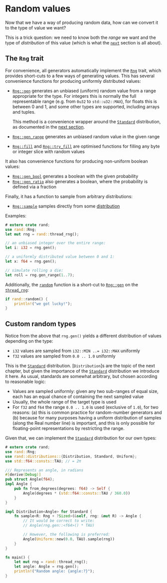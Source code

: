 # Random values

Now that we have a way of producing random data, how can we convert it to the
type of value we want?

This is a trick question: we need to know both the *range* we want and the type
of *distribution* of this value (which is what the [`next`](guide-dist.md) section
is all about).

## The `Rng` trait

For convenience, all generators automatically implement the [`Rng`] trait,
which provides short-cuts to a few ways of generating values. This has several
convenience functions for producing uniformly distributed values:

-   [`Rng::gen`] generates an unbiased (uniform) random value from a range
    appropriate for the
    type. For integers this is normally the full representable range
    (e.g. from `0u32` to `std::u32::MAX`), for floats this is between 0 and 1,
    and some other types are supported, including arrays and tuples.
    
    This method is a convenience wrapper around the [`Standard`] distribution,
    as documented in the [next section](guide-dist.html#uniform-distributions).
-   [`Rng::gen_range`] generates an unbiased random value in the given range
-   [`Rng::fill`] and [`Rng::try_fill`] are optimised functions for filling any byte or
    integer slice with random values

It also has convenience functions for producing non-uniform boolean values:

-   [`Rng::gen_bool`] generates a boolean with the given probability
-   [`Rng::gen_ratio`] also generates a boolean, where the probability is defined
    via a fraction

Finally, it has a function to sample from arbitrary distributions:

-   [`Rng::sample`] samples directly from some [distribution](guide-dist.md)

Examples:

```rust
# extern crate rand;
use rand::Rng;
let mut rng = rand::thread_rng();

// an unbiased integer over the entire range:
let i: i32 = rng.gen();

// a uniformly distributed value between 0 and 1:
let x: f64 = rng.gen();

// simulate rolling a die:
let roll = rng.gen_range(1..7);
```

Additionally, the [`random`] function is a short-cut to [`Rng::gen`] on the [`thread_rng`]:
```rust
if rand::random() {
    println!("we got lucky!");
}
```

## Custom random types

Notice from the above that `rng.gen()` yields a different distribution of values
depending on the type:

-   `i32` values are sampled from `i32::MIN ..= i32::MAX` uniformly
-   `f32` values are sampled from `0.0 .. 1.0` uniformly

This is the [`Standard`] distribution. [`Distribution`]s are the topic of the
next chapter, but given the importance of the [`Standard`] distribution we
introduce it here. As usual, standards are somewhat arbitrary, but chosen
according to reasonable logic:

-   Values are sampled uniformly: given any two sub-ranges of equal size, each
    has an equal chance of containing the next sampled value
-   Usually, the whole range of the target type is used
-   For `f32` and `f64` the range `0.0 .. 1.0` is used (exclusive of `1.0`), for
    two reasons: (a) this is common practice for random-number generators and
    (b) because for many purposes having a uniform distribution of samples
    (along the Real number line) is important, and this is only possible for
    floating-point representations by restricting the range.

Given that, we can implement the [`Standard`] distribution for our own types:
```rust
# extern crate rand;
use rand::Rng;
use rand::distributions::{Distribution, Standard, Uniform};
use std::f64::consts::TAU; // = 2π

/// Represents an angle, in radians
#[derive(Debug)]
pub struct Angle(f64);
impl Angle {
    pub fn from_degrees(degrees: f64) -> Self {
        Angle(degrees * (std::f64::consts::TAU / 360.0))
    }
}

impl Distribution<Angle> for Standard {
    fn sample<R: Rng + ?Sized>(&self, rng: &mut R) -> Angle {
        // It would be correct to write:
        // Angle(rng.gen::<f64>() * TAU)

        // However, the following is preferred:
        Angle(Uniform::new(0.0, TAU).sample(rng))
    }
}

fn main() {
    let mut rng = rand::thread_rng();
    let angle: Angle = rng.gen();
    println!("Random angle: {angle:?}");
}
```

[`Rng`]: ../rand/rand/trait.Rng.html
[`Rng::gen`]: ../rand/rand/trait.Rng.html#method.gen
[`Rng::gen_range`]: ../rand/rand/trait.Rng.html#method.gen_range
[`Rng::sample`]: ../rand/rand/trait.Rng.html#method.sample
[`Rng::gen_bool`]: ../rand/rand/trait.Rng.html#method.gen_bool
[`Rng::gen_ratio`]: ../rand/rand/trait.Rng.html#method.gen_ratio
[`Rng::fill`]: ../rand/rand/trait.Rng.html#method.fill
[`Rng::try_fill`]: ../rand/rand/trait.Rng.html#method.try_fill
[`random`]: ../rand/rand/fn.random.html
[`thread_rng`]: ../rand/rand/fn.thread_rng.html
[`Standard`]: ../rand/rand/distributions/struct.Standard.html
